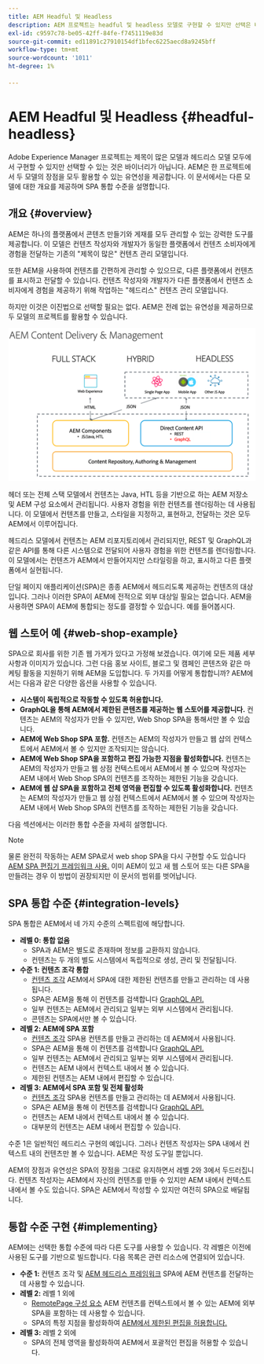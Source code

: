 ```yaml
---
title: AEM Headful 및 Headless
description: AEM 프로젝트는 headful 및 headless 모델로 구현할 수 있지만 선택은 바이너리가 아닙니다. AEM은 한 프로젝트에서 두 모델의 장점을 모두 활용할 수 있는 유연성을 제공합니다.
exl-id: c9597c78-be05-42ff-84fe-f7451119e83d
source-git-commit: ed11891c27910154df1bfec6225aecd8a9245bff
workflow-type: tm+mt
source-wordcount: '1011'
ht-degree: 1%

---
```


# AEM Headful 및 Headless {#headful-headless}

Adobe Experience Manager 프로젝트는 제목이 많은 모델과 헤드리스 모델 모두에서 구현할 수 있지만 선택할 수 있는 것은 바이너리가 아닙니다. AEM은 한 프로젝트에서 두 모델의 장점을 모두 활용할 수 있는 유연성을 제공합니다. 이 문서에서는 다른 모델에 대한 개요를 제공하며 SPA 통합 수준을 설명합니다.

## 개요 {#overview}

AEM은 하나의 플랫폼에서 콘텐츠 만들기와 게재를 모두 관리할 수 있는 강력한 도구를 제공합니다. 이 모델은 컨텐츠 작성자와 개발자가 동일한 플랫폼에서 컨텐츠 소비자에게 경험을 전달하는 기존의 &quot;제목이 많은&quot; 컨텐츠 관리 모델입니다.

또한 AEM을 사용하여 컨텐츠를 간편하게 관리할 수 있으므로, 다른 플랫폼에서 컨텐츠를 표시하고 전달할 수 있습니다. 컨텐츠 작성자와 개발자가 다른 플랫폼에서 컨텐츠 소비자에게 경험을 제공하기 위해 작업하는 &quot;헤드리스&quot; 컨텐츠 관리 모델입니다.

하지만 이것은 이진법으로 선택할 필요는 없다. AEM은 전례 없는 유연성을 제공하므로 두 모델의 프로젝트를 활용할 수 있습니다.

![AEM 구현 모델](headless/assets/aem-implementation-models.png)

헤더 또는 전체 스택 모델에서 컨텐츠는 Java, HTL 등을 기반으로 하는 AEM 저장소 및 AEM 구성 요소에서 관리됩니다. 사용자 경험을 위한 컨텐츠를 렌더링하는 데 사용됩니다. 이 모델에서 컨텐츠를 만들고, 스타일을 지정하고, 표현하고, 전달하는 것은 모두 AEM에서 이루어집니다.

헤드리스 모델에서 컨텐츠는 AEM 리포지토리에서 관리되지만, REST 및 GraphQL과 같은 API를 통해 다른 시스템으로 전달되어 사용자 경험을 위한 컨텐츠를 렌더링합니다. 이 모델에서는 컨텐츠가 AEM에서 만들어지지만 스타일링을 하고, 표시하고 다른 플랫폼에서 실현됩니다.

단일 페이지 애플리케이션(SPA)은 종종 AEM에서 헤드리도록 제공하는 컨텐츠의 대상입니다. 그러나 이러한 SPA이 AEM에 전적으로 외부 대상일 필요는 없습니다. AEM을 사용하면 SPA이 AEM에 통합되는 정도를 결정할 수 있습니다. 예를 들어봅시다.

## 웹 스토어 예 {#web-shop-example}

SPA으로 회사를 위한 기존 웹 가게가 있다고 가정해 보겠습니다. 여기에 모든 제품 세부 사항과 이미지가 있습니다. 그런 다음 홍보 사이트, 블로그 및 캠페인 콘텐츠와 같은 마케팅 활동을 지원하기 위해 AEM을 도입합니다. 두 가지를 어떻게 통합합니까? AEM에서는 다음과 같은 다양한 옵션을 사용할 수 있습니다.

* **시스템이 독립적으로 작동할 수 있도록 허용합니다.**
* **GraphQL을 통해 AEM에서 제한된 콘텐츠를 제공하는 웹 스토어를 제공합니다.** 컨텐츠는 AEM의 작성자가 만들 수 있지만, Web Shop SPA을 통해서만 볼 수 있습니다.
* **AEM에 Web Shop SPA 포함.** 컨텐츠는 AEM의 작성자가 만들고 웹 샵의 컨텍스트에서 AEM에서 볼 수 있지만 조작되지는 않습니다.
* **AEM에 Web Shop SPA을 포함하고 편집 가능한 지점을 활성화합니다.** 컨텐츠는 AEM의 작성자가 만들고 웹 상점 컨텍스트에서 AEM에서 볼 수 있으며 작성자는 AEM 내에서 Web Shop SPA의 컨텐츠를 조작하는 제한된 기능을 갖습니다.
* **AEM에 웹 샵 SPA을 포함하고 전체 영역을 편집할 수 있도록 활성화합니다.** 컨텐츠는 AEM의 작성자가 만들고 웹 상점 컨텍스트에서 AEM에서 볼 수 있으며 작성자는 AEM 내에서 Web Shop SPA의 컨텐츠를 조작하는 제한된 기능을 갖습니다.

다음 섹션에서는 이러한 통합 수준을 자세히 설명합니다.

>[!NOTE]
>
>물론 완전히 작동하는 AEM SPA로서 web shop SPA을 다시 구현할 수도 있습니다 [AEM SPA 편집기 프레임워크 사용.](/help/sites-developing/spa-walkthrough.md) 이미 AEM이 있고 새 웹 스토어 또는 다른 SPA을 만들려는 경우 이 방법이 권장되지만 이 문서의 범위를 벗어납니다.

## SPA 통합 수준 {#integration-levels}

SPA 통합은 AEM에서 네 가지 수준의 스펙트럼에 해당합니다.

* **레벨 0: 통합 없음**
   * SPA과 AEM은 별도로 존재하며 정보를 교환하지 않습니다.
   * 컨텐츠는 두 개의 별도 시스템에서 독립적으로 생성, 관리 및 전달됩니다.
* **수준 1: 컨텐츠 조각 통합**
   * [컨텐츠 조각](/help/assets/content-fragments/content-fragments.md) AEM에서 SPA에 대한 제한된 컨텐츠를 만들고 관리하는 데 사용됩니다.
   * SPA은 AEM을 통해 이 컨텐츠를 검색합니다 [GraphQL API.](/help/assets/content-fragments/graphql-api-content-fragments.md)
   * 일부 컨텐츠는 AEM에서 관리되고 일부는 외부 시스템에서 관리됩니다.
   * 콘텐츠는 SPA에서만 볼 수 있습니다.
* **레벨 2: AEM에 SPA 포함**
   * [컨텐츠 조각](/help/assets/content-fragments/content-fragments.md) SPA용 컨텐츠를 만들고 관리하는 데 AEM에서 사용됩니다.
   * SPA은 AEM을 통해 이 컨텐츠를 검색합니다 [GraphQL API.](/help/assets/content-fragments/graphql-api-content-fragments.md)
   * 일부 컨텐츠는 AEM에서 관리되고 일부는 외부 시스템에서 관리됩니다.
   * 컨텐츠는 AEM 내에서 컨텍스트 내에서 볼 수 있습니다.
   * 제한된 컨텐츠는 AEM 내에서 편집할 수 있습니다.
* **레벨 3: AEM에서 SPA 포함 및 전체 활성화**
   * [컨텐츠 조각](/help/assets/content-fragments/content-fragments.md) SPA용 컨텐츠를 만들고 관리하는 데 AEM에서 사용됩니다.
   * SPA은 AEM을 통해 이 컨텐츠를 검색합니다 [GraphQL API.](/help/assets/content-fragments/graphql-api-content-fragments.md)
   * 컨텐츠는 AEM 내에서 컨텍스트 내에서 볼 수 있습니다.
   * 대부분의 컨텐츠는 AEM 내에서 편집할 수 있습니다.

수준 1은 일반적인 헤드리스 구현의 예입니다. 그러나 컨텐츠 작성자는 SPA 내에서 컨텍스트 내의 컨텐츠만 볼 수 있습니다. AEM은 작성 도구일 뿐입니다.

AEM의 장점과 유연성은 SPA의 장점을 그대로 유지하면서 레벨 2와 3에서 두드러집니다. 컨텐츠 작성자는 AEM에서 자신의 컨텐츠를 만들 수 있지만 AEM 내에서 컨텍스트 내에서 볼 수도 있습니다. SPA은 AEM에서 작성할 수 있지만 여전히 SPA으로 배달됩니다.

## 통합 수준 구현 {#implementing}

AEM에는 선택한 통합 수준에 따라 다른 도구를 사용할 수 있습니다. 각 레벨은 이전에 사용된 도구를 기반으로 빌드합니다. 다음 목록은 관련 리소스에 연결되어 있습니다.

* **수준 1:** 컨텐츠 조각 및 [AEM 헤드리스 프레임워크](/help/sites-developing/headless/introduction.md) SPA에 AEM 컨텐츠를 전달하는 데 사용할 수 있습니다.
* **레벨 2:** 레벨 1 외에
   * [RemotePage 구성 요소](/help/sites-developing/spa-remote-page.md) AEM 컨텐츠를 컨텍스트에서 볼 수 있는 AEM에 외부 SPA을 포함하는 데 사용할 수 있습니다.
   * SPA의 특정 지점을 활성화하여 [AEM에서 제한된 편집을 허용합니다.](/help/sites-developing/spa-edit-external.md)
* **레벨 3:** 레벨 2 외에
   * SPA의 전체 영역을 활성화하여 AEM에서 포괄적인 편집을 허용할 수 있습니다.
